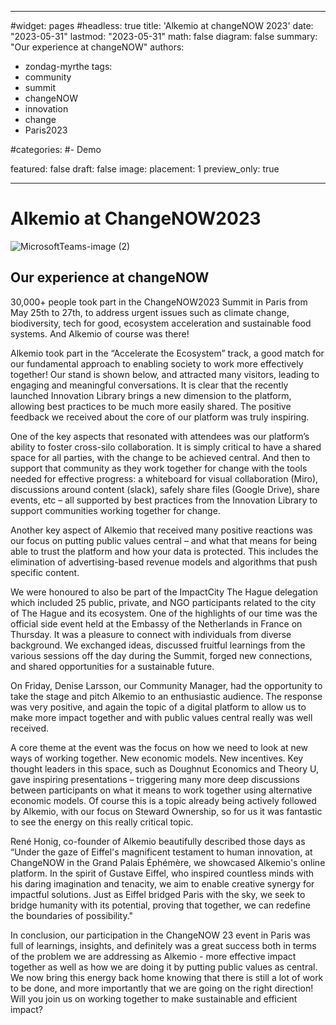 
---
#widget: pages
#headless: true
title: 'Alkemio at changeNOW 2023'
date: "2023-05-31"
lastmod: "2023-05-31"
math: false
diagram: false
summary: "Our experience at changeNOW"
authors:
- zondag-myrthe
tags:
- community
- summit
- changeNOW
- innovation
- change
- Paris2023


#categories:
#- Demo


featured: false
draft: false
image:
  placement: 1
  preview_only: true

---

# Alkemio at ChangeNOW2023

![MicrosoftTeams-image (2)](https://github.com/alkem-io/website/assets/114920200/2f2832ca-0f80-4424-be75-c22263b20aa1)


## Our experience at changeNOW

30,000+ people took part in the ChangeNOW2023 Summit in Paris from May 25th to 27th, to address urgent issues such as climate change, biodiversity, tech for good, ecosystem acceleration and sustainable food systems. And Alkemio of course was there!  

Alkemio took part in the “Accelerate the Ecosystem” track, a good match for our fundamental approach to enabling society to work more effectively together! Our stand is shown below, and attracted many visitors, leading to engaging and meaningful conversations. It is clear that the recently launched Innovation Library brings a new dimension to the platform, allowing best practices to be much more easily shared. The positive feedback we received about the core of our platform was truly inspiring.  

One of the key aspects that resonated with attendees was our platform’s ability to foster cross-silo collaboration. It is simply critical to have a shared space for all parties, with the change to be achieved central. And then to support that community as they work together for change with the tools needed for effective progress:  a whiteboard for visual collaboration (Miro), discussions around content (slack), safely share files (Google Drive), share events, etc – all supported by best practices from the Innovation Library to support communities working together for change.  

Another key aspect of Alkemio that received many positive reactions was our focus on putting public values central – and what that means for being able to trust the platform and how your data is protected. This includes the elimination of advertising-based revenue models and algorithms that push specific content.  

We were honoured to also be part of the ImpactCity The Hague delegation which included 25 public, private, and NGO participants related to the city of The Hague and its ecosystem. One of the highlights of our time was the official side event held at the Embassy of the Netherlands in France on Thursday. It was a pleasure to connect with individuals from diverse background. We exchanged ideas, discussed fruitful learnings from the various sessions off the day during the Summit, forged new connections, and shared opportunities for a sustainable future. 

On Friday, Denise Larsson, our Community Manager, had the opportunity to take the stage and pitch Alkemio to an enthusiastic audience. The response was very positive, and again the topic of a digital platform to allow us to make more impact together and with public values central really was well received. 

A core theme at the event was the focus on how we need to look at new ways of working together. New economic models. New incentives. Key thought leaders in this space, such as  Doughnut Economics and Theory U, gave inspiring presentations – triggering many more deep discussions between participants on what it means to work together using alternative economic models. Of course this is a topic already being actively followed by Alkemio, with our focus on Steward Ownership, so for us it was fantastic to see the energy on this really critical topic. 

René Honig, co-founder of Alkemio beautifully described those days as “Under the gaze of Eiffel's magnificent testament to human innovation, at ChangeNOW in the Grand Palais Éphémère, we showcased Alkemio's online platform. In the spirit of Gustave Eiffel, who inspired countless minds with his daring imagination and tenacity, we aim to enable creative synergy for impactful solutions. Just as Eiffel bridged Paris with the sky, we seek to bridge humanity with its potential, proving that together, we can redefine the boundaries of possibility." 

In conclusion, our participation in the ChangeNOW 23 event in Paris was full of learnings, insights, and definitely was a great success both in terms of the problem we are addressing as Alkemio - more effective impact together as well as how we are doing it by putting public values as central. We now bring this energy back home knowing that there is still a lot of work to be done, and more importantly that we are going on the right direction! Will you join us on working together to make sustainable and efficient impact?  

 
